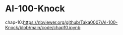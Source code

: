 # AI-100-Knock



chap-10:https://nbviewer.org/github/Taka0007/AI-100-Knock/blob/main/code/chap10.ipynb
